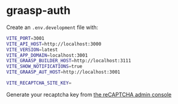 # graasp-auth

Create an `.env.development` file with:

```sh
VITE_PORT=3001
VITE_API_HOST=http://localhost:3000
VITE_VERSION=latest
VITE_APP_DOMAIN=localhost:3001
VITE_GRAASP_BUILDER_HOST=http://localhost:3111
VITE_SHOW_NOTIFICATIONS=true
VITE_GRAASP_AUT_HOST=http://localhost:3001

VITE_RECAPTCHA_SITE_KEY=
```

Generate your recaptcha key from [the reCAPTCHA admin console](https://www.google.com/recaptcha/admin/create)
